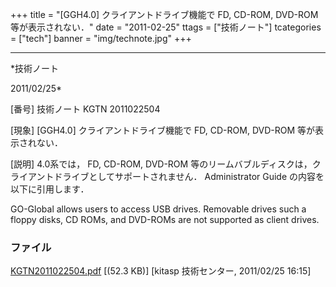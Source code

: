 ﻿+++
title = "[GGH4.0] クライアントドライブ機能で FD, CD-ROM, DVD-ROM 等が表示されない．"
date = "2011-02-25"
ttags = ["技術ノート"]
tcategories = ["tech"]
banner = "img/technote.jpg"
+++

-----------------------------------------------------------------------------------------------------------------------------

*技術ノート

2011/02/25*


[番号]
技術ノート KGTN 2011022504

[現象]
[GGH4.0] クライアントドライブ機能で FD, CD-ROM, DVD-ROM
等が表示されない．

[説明]
4.0系では， FD, CD-ROM, DVD-ROM
等のリームバブルディスクは，クライアントドライブとしてサポートされません．
Administrator Guide の内容を以下に引用します．

GO-Global allows users to access USB drives. Removable drives such a
floppy disks, CD ROMs,
and DVD-ROMs are not supported as client drives.


### ファイル

 
 


[KGTN2011022504.pdf](http://techreport.kitasp.net/attachments/download/504/KGTN2011022504.pdf)
 [(52.3 KB)] [kitasp 技術センター, 2011/02/25
16:15]


 


 


